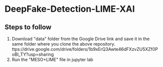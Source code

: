 # DeepFake-Detection-LIME-XAI


## Steps to follow
1. Download "data" folder from the Google Drive link and save it in the same folder where you clone the above repository. ttps://drive.google.com/drive/folders/1b9xErQ3Awte46dFXzvZU5XZf0PoBI_TY?usp=sharing
2. Run the "MESO+LIME" file in jupyter lab
